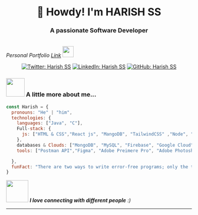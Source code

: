 <h1 align="center">👋 Howdy! I'm HARISH SS</h1>
<h3 align="center">A passionate Software Developer </h3>

<p>
  <em>
    <br>
    Personal Portfolio <a href="https://harishss.tech/">Link</a> <img src="https://media.giphy.com/media/WUlplcMpOCEmTGBtBW/giphy.gif" width="30">
  </em>
</p>

<p align="center">
  <a href="https://x.com/Harishssdev"><img src="https://img.shields.io/twitter/follow/Harishssdev?style=social" alt="Twitter: Harish SS"></a>
  <a href="https://www.linkedin.com/in/harishssofficical/"><img src="https://img.shields.io/badge/-Harish%20SS-blue?style=flat-square&logo=Linkedin&logoColor=white&link=https://www.linkedin.com/in/harishssofficical/" alt="LinkedIn: Harish SS"></a>
  <a href="https://github.com/harishss20"><img src="https://img.shields.io/github/followers/harishss20?label=follow&style=social" alt="GitHub: Harish SS"></a>
</p>

### <img src="https://media.giphy.com/media/VgCDAzcKvsR6OM0uWg/giphy.gif" width="50"> A little more about me...

```javascript
const Harish = {
  pronouns: "He" | "him",
  technologies: {
    languages: ["Java", "C"],
    Full-stack: {
      js: ["HTML & CSS","React js", "MangoDB", "TailwindCSS" ,"Node", "Express js"]
    },
    databases & Clouds: ["MongoDB", "MySQL", "Firebase", "Google Cloud"],
    tools: ["Postman API","Figma", "Adobe Preimere Pro", "Adobe Photoshop"],

  },
  funFact: "There are two ways to write error-free programs; only the third one works"
}
```

<img src="https://media.giphy.com/media/LnQjpWaON8nhr21vNW/giphy.gif" width="60"> <em><b>I love connecting with different people</b>   :)</em>

---
